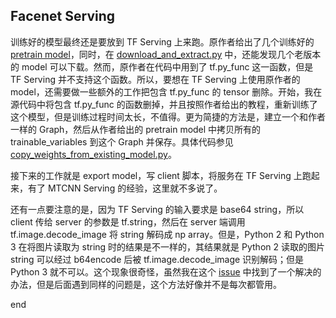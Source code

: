 Facenet Serving
---
训练好的模型最终还是要放到 TF Serving 上来跑。原作者给出了几个训练好的 [pretrain model](https://github.com/davidsandberg/facenet/wiki#pre-trained-models)，同时，在 [download_and_extract.py](https://github.com/davidsandberg/facenet/blob/master/src/download_and_extract.py) 中，还能发现几个老版本的 model 可以下载。然而，原作者在代码中用到了 tf.py_func 这一函数，但是 TF Serving 并不支持这个函数。所以，要想在 TF Serving 上使用原作者的 model，还需要做一些额外的工作把包含 tf.py_func 的 tensor 删除。开始，我在源代码中将包含 tf.py_func 的函数删掉，并且按照作者给出的教程，重新训练了这个模型，但是训练过程时间太长，不值得。更为简捷的方法是，建立一个和作者一样的 Graph，然后从作者给出的 pretrain model 中拷贝所有的 trainable_variables 到这个 Graph 并保存。具体代码参见 [copy_weights_from_existing_model.py](https://github.com/FortiLeiZhang/model_zoo/blob/master/TensorFlow/facenet/src/copy_weights_from_existing_model.py)。

接下来的工作就是 export model，写 client 脚本，将服务在 TF Serving 上跑起来，有了 MTCNN Serving 的经验，这里就不多说了。

还有一点要注意的是，因为 TF Serving 的输入要求是 base64 string，所以 client 传给 server 的参数是 tf.string，然后在 server 端调用 tf.image.decode_image 将 string 解码成 np array。但是，Python 2 和 Python 3 在将图片读取为 string 时的结果是不一样的，其结果就是 Python 2 读取的图片 string 可以经过 b64encode 后被 tf.image.decode_image 识别解码；但是 Python 3 就不可以。这个现象很奇怪，虽然我在这个 [issue](https://github.com/tensorflow/tensorflow/issues/21547) 中找到了一个解决的办法，但是后面遇到同样的问题是，这个方法好像并不是每次都管用。






























end

